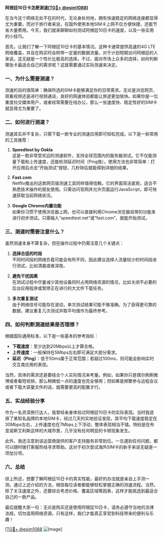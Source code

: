 **阿根廷10日卡怎麽測速[[TG💪+ @esim1088](https://t.me/s/esim1088)]**

在当今这个网络无处不在的时代，无论身处何地，拥有快速稳定的网络连接都显得尤为重要。而对于旅行者来说，在国外使用本地SIM卡上网不仅方便快捷，还能节省大量费用。今天，我们就来聊聊如何测试阿根廷10日卡的速度，以及一些实用的小技巧。

首先，让我们了解一下阿根廷10日卡的基本情况。这种卡通常提供高速的4G LTE网络覆盖，并且在购买时会附带一定量的数据流量。对于计划短期访问阿根廷的人来说，这无疑是一个性价比极高的选择。不过，面对市场上众多的选择，如何判断哪张卡最适合自己的需求呢？这就需要通过实际测速来决定。

### **一、为什么需要测速？**

测速的目的很简单：确保所选的SIM卡能够满足你的日常需求。无论是浏览网页、观看视频还是进行视频通话，良好的网速体验都能让旅途更加愉快。如果你是一位重度社交媒体用户，或者经常需要在线办公，那么一张速度快、稳定性好的SIM卡就显得尤为重要了。

### **二、如何进行测速？**

测速其实并不复杂，只需下载一款专业的测速应用即可轻松完成。以下是一些常用的工具推荐：

1. **Speedtest by Ookla**  
   这是一款非常受欢迎的测速软件，支持全球范围内的服务器测试。它不仅能测量下载和上传速度，还能检测延迟时间（Ping值）。使用方法也非常简单：打开应用后点击“开始测试”按钮，几秒钟后就能得到详细的结果。

2. **Fast.com**  
   Netflix推出的这款网页版测速工具同样值得信赖。它的界面简洁直观，适合不熟悉技术操作的朋友使用。只需访问官网并允许页面运行JavaScript，即可快速获取当前网络状况。

3. **Google Chrome内置功能**  
   如果你习惯于使用浏览器上网，也可以直接利用Chrome浏览器自带的功能来进行初步测试。只需输入“speedtest.net”或“fast.com”，就能开始测试。

### **三、测速时需要注意什么？**

虽然测速本身不算复杂，但在操作过程中仍需注意几个关键点：

1. **选择合适的时段**  
   不同时间段的网络负载可能会有所不同，因此建议选择人流量较少的时间段进行测试，比如清晨或者深夜。

2. **避免干扰因素**  
   在测试过程中尽量减少其他设备同时占用网络资源的情况，比如关闭不必要的后台应用程序或暂停正在进行的大文件下载任务。

3. **多次重复测试**  
   由于网络信号可能存在波动，单次测试结果可能不够准确。为了获得更可靠的数据，建议重复几次测试并取平均值作为最终参考。

### **四、如何判断测速结果是否理想？**

根据国际通用标准，以下是一些基本的参考指标：
- **下载速度**：至少达到20Mbps以上才算合格。
- **上传速度**：一般保持在5Mbps左右即可满足大部分需求。
- **延迟（Ping）**：低于50ms属于正常范围；若超过100ms，则可能会影响实时交互类应用的表现。

当然，具体的需求还是要结合个人实际情况来考量。例如，如果你只是偶尔刷刷微博或者看短视频，那么稍微低一点的速度也完全够用；但如果是频繁参与远程会议或者下载大容量文件的话，就需要更高的配置才行。

### **五、实战经验分享**

作为一名资深旅行达人，我曾经亲身体验过阿根廷10日卡的实际表现。当时我选择了某知名品牌的本地SIM卡，经过几天的实地验证发现，其平均下载速度稳定在30Mbps左右，上传速度也在7Mbps上下浮动，整体表现相当不错。特别是在布宜诺斯艾利斯这样的大城市里，几乎没有任何明显的卡顿现象发生。

此外，我还注意到该运营商提供的客户支持服务非常到位。一旦遇到任何问题，都可以随时拨打客服热线寻求帮助。这对于初次尝试海外SIM卡的新手来说无疑是一项加分项。

### **六、总结**

综上所述，想要了解阿根廷10日卡的真实性能，最好的办法就是亲自上手测一测。通过上述介绍的方法，相信每位读者都能够轻松掌握正确的测速流程。当然，除了关注速度之外，还要综合考虑价格、覆盖区域等因素，这样才能挑选到最适合自己的一款产品。

最后提醒大家一句：无论是购买还是使用阿根廷10日卡，请务必遵守当地的法律法规，切勿滥用网络资源。只有这样，我们才能真正享受到科技带来的便利与乐趣！

[[TG💪+ @esim1088](https://t.me/s/esim1088) ![Image](https://i.postimg.cc/4NQfJmqS/Snipaste-2025-05-13-00-14-12.png)]